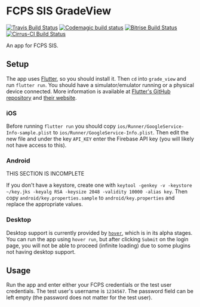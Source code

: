 # FCPS SIS GradeView
[![Travis Build Status](https://api.travis-ci.org/sumanthratna/grade_view.svg?branch=master)](https://travis-ci.org/sumanthratna/grade_view) [![Codemagic build status](https://api.codemagic.io/apps/5cbcc27533718337908b8cc2/5cbcc27533718337908b8cc1/status_badge.svg)](https://codemagic.io/apps/5cbcc27533718337908b8cc2/5cbcc27533718337908b8cc1/latest_build) [![Bitrise Build Status](https://app.bitrise.io/app/1eb88e8e2f886294/status.svg?token=dbUXfDkBiOLZlYKQiZTgZA&branch=master)](https://app.bitrise.io/app/1eb88e8e2f886294) [![Cirrus-CI Build Status](https://api.cirrus-ci.com/github/sumanthratna/grade_view.svg)](https://cirrus-ci.com/github/sumanthratna/grade_view)

An app for FCPS SIS.

## Setup
The app uses [Flutter](https://flutter.dev), so you should install it. Then `cd` into `grade_view` and run `flutter run`. You should have a simulator/emulator running or a physical device connected. More information is available at [Flutter's GitHub repository](https://github.com/flutter/flutter) and [their website](https://flutter.dev).

### iOS
Before running `flutter run` you should copy `ios/Runner/GoogleService-Info-sample.plist` to `ios/Runner/GoogleService-Info.plist`. Then edit the new file and under the key `API_KEY` enter the Firebase API key (you will likely not have access to this).

### Android
THIS SECTION IS INCOMPLETE

If you don't have a keystore, create one with `keytool -genkey -v -keystore ~/key.jks -keyalg RSA -keysize 2048 -validity 10000 -alias key`. Then copy `android/key.properties.sample` to `android/key.properties` and replace the appropriate values.

### Desktop
Desktop support is currently provided by [`hover`](https://hover.build), which is in its alpha stages. You can run the app using `hover run`, but after clicking `Submit` on the login page, you will not be able to proceed (infinite loading) due to some plugins not having desktop support. 

## Usage
Run the app and enter either your FCPS credentials or the test user credentials. The test user's username is `1234567`. The password field can be left empty (the password does not matter for the test user).
